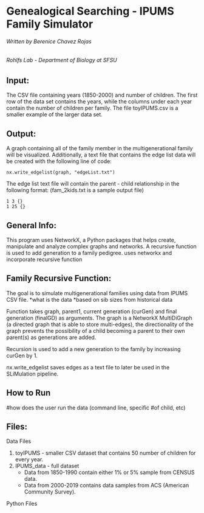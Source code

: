 # Genealogical Searching - IPUMS Family Simulator


###### Written by Berenice Chavez Rojas
###### Rohlfs Lab - Department of Biology at SFSU  

## Input:
The CSV file containing years (1850-2000) and number of children. The first row of the data set contains the years, while the columns under each year contain the number of children per family. The file toyIPUMS.csv is a smaller example of the larger data set. 

## Output: 
A graph containing all of the family member in the multigenerational family will be visualized. 
Additionally, a text file that contains the edge list data will be created with the following line of code:  
```
nx.write_edgelist(graph, "edgeList.txt")
```
The edge list text file will contain the parent - child relationship in the following format: (fam_2kids.txt is a sample output file) 
```
1 3 {}
1 25 {}
```

## General Info: 
This program uses NetworkX, a Python packages that helps create, manipulate and analyze complex graphs and networks. A recursive function is used to add generation to a family pedigree. 
	uses networkx and incorporate recursive function

## Family Recursive Function:  
The goal is to simulate multigenerational families using data from IPUMS CSV file.
 *what is the data 
	*based on sib sizes from historical data  

Function takes graph, parent1, current generation (curGen) and final generation (finalGD) as arguments. The graph is a NetworkX MultiDiGraph (a directed graph that is able to store multi-edges), the directionality of the graph prevents the possibility of a child becoming a parent to their own parent(s) as generations are added. 

Recursion is used to add a new generation to the family by increasing curGen by 1. 

nx.write_edgelist saves edges as a text file to later be used in the SLiMulation pipeline.

## How to Run 
  #how does the user run the data (command line, specific #of child, etc) 


## Files: 
Data Files
1. toyIPUMS - smaller CSV dataset that contains 50 number of children for every year. 
2. IPUMS_data - full dataset 
   - Data from 1850-1990 contain either 1% or 5% sample from CENSUS data.  
   - Data from 2000-2019 contains data samples from ACS (American Community Survey).  

Python Files 
